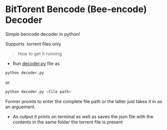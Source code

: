 # BitTorent Bencode (Bee-encode) Decoder

Simple bencode decoder in python!

Supports .torrent files only

> How to get it running

* Run [decoder.py](decoder.py) file as

```bash
python decoder.py
```

or

```bash
python decoder.py <file path>
```

Former promts to enter the complete file path or the latter just takes it in as an arguement.

* As output it prints on terminal as well as saves the json file with the contents in the same folder the torrent file is present
